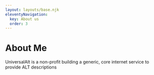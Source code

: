 ```yaml
---
layout: layouts/base.njk
eleventyNavigation:
  key: About us
  order: 3
---
```

# About Me

UniversalAlt is a non-profit building a generic, core internet service to provide ALT descriptions
